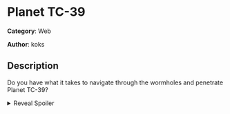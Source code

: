 # Planet TC-39

**Category**: Web

**Author**: koks

## Description

Do you have what it takes to navigate through the wormholes and penetrate Planet TC-39?

<details>
<summary>Reveal Spoiler</summary>

[This has 2 flags, defined in .env]

Solutions:

- For Flag 1: -0, 0 or undefined, undefined or 2 numbers bigger than the allowed limit for numbers
  - `curl -X POST http://localhost:3000/planet-TC39-1`
  - `curl -X POST http://localhost:3000/planet-TC39-1 -d '{"a": -0, "b": 0}' -H 'content-type: application/json'`
- For Part 2:
  - `curl -X POST http://localhost:3000/planet-TC39-2 -d '{"a": -0, "b": 0}' -H 'content-type: application/json'`

Flags:

- Part 1: "CCSC{so_JS_has_an_em0_streak_its_part_of_what_makes_it_s0_r4d}"
- Part 2: "CCSC{s0ometim3s_JS_is_m0re_f4rt_than_science}"
</details>
